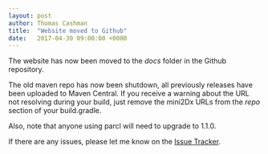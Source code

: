 ```yaml
---
layout: post
author: Thomas Cashman
title:  "Website moved to Github"
date:   2017-04-30 09:00:00 +0000
---
```


The website has now been moved to the _docs_ folder in the Github repository.

The old maven repo has now been shutdown, all previously releases have been uploaded to Maven Central. If you receive a warning about the URL not resolving during your build, just remove the mini2Dx URLs from the _repo_ section of your build.gradle.

Also, note that anyone using parcl will need to upgrade to 1.1.0.

If there are any issues, please let me know on the [Issue Tracker](https://github.com/mini2Dx/mini2Dx/issues).
<!--more-->